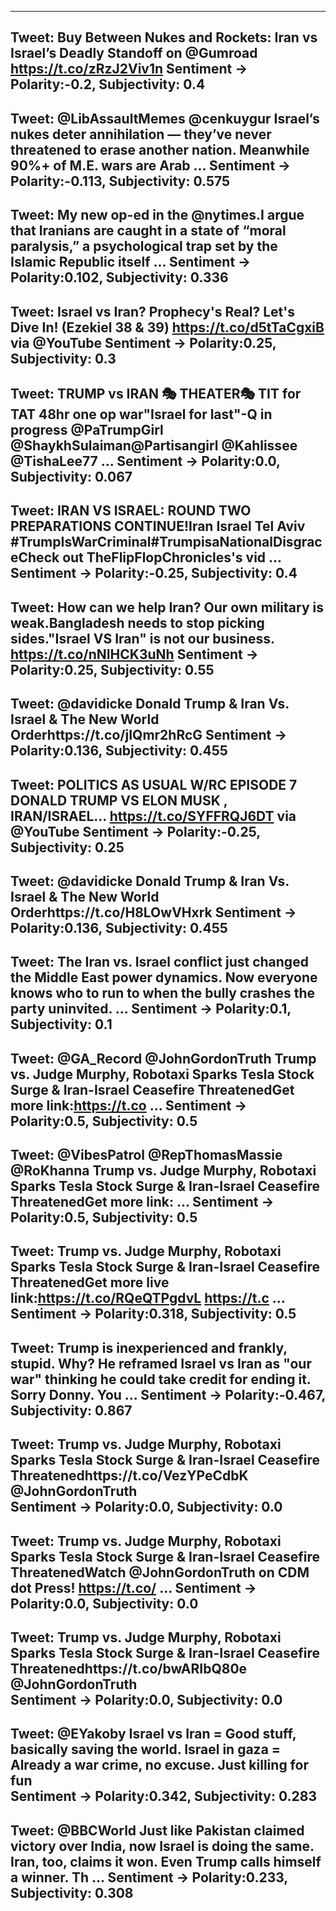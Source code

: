 ___
Tweet:
  Buy  Between Nukes and Rockets: Iran vs Israel’s Deadly Standoff  on @Gumroad https://t.co/zRzJ2Viv1n 
Sentiment -> Polarity:-0.2, Subjectivity: 0.4
--------------------------------------------------------------------------------
Tweet:
  @LibAssaultMemes @cenkuygur Israel’s nukes deter annihilation — they’ve never threatened to erase another nation. Meanwhile 90%+ of M.E. wars are Arab ...
Sentiment -> Polarity:-0.113, Subjectivity: 0.575
--------------------------------------------------------------------------------
Tweet:
  My new op-ed in the @nytimes.I argue that Iranians are caught in a state of “moral paralysis,” a psychological trap set by the Islamic Republic itself ...
Sentiment -> Polarity:0.102, Subjectivity: 0.336
--------------------------------------------------------------------------------
Tweet:
  Israel vs Iran? Prophecy's Real? Let's Dive In! (Ezekiel 38 &amp; 39) https://t.co/d5tTaCgxiB via @YouTube
Sentiment -> Polarity:0.25, Subjectivity: 0.3
--------------------------------------------------------------------------------
Tweet:
  TRUMP vs IRAN 🎭 THEATER🎭  TIT for TAT 48hr one  op war"Israel for last"-Q in progress @PaTrumpGirl @ShaykhSulaiman@Partisangirl @Kahlissee @TishaLee77 ...
Sentiment -> Polarity:0.0, Subjectivity: 0.067
--------------------------------------------------------------------------------
Tweet:
  IRAN VS ISRAEL: ROUND TWO PREPARATIONS CONTINUE!Iran Israel Tel Aviv #TrumpIsWarCriminal#TrumpisaNationalDisgraceCheck out TheFlipFlopChronicles's vid ...
Sentiment -> Polarity:-0.25, Subjectivity: 0.4
--------------------------------------------------------------------------------
Tweet:
  How can we help Iran? Our own military is weak.Bangladesh needs to stop picking sides."Israel VS Iran" is not our business. https://t.co/nNIHCK3uNh
Sentiment -> Polarity:0.25, Subjectivity: 0.55
--------------------------------------------------------------------------------
Tweet:
  @davidicke Donald Trump &amp; Iran Vs. Israel &amp; The New World Orderhttps://t.co/jIQmr2hRcG
Sentiment -> Polarity:0.136, Subjectivity: 0.455
--------------------------------------------------------------------------------
Tweet:
  POLITICS AS USUAL W/RC EPISODE 7 DONALD TRUMP VS ELON MUSK , IRAN/ISRAEL... https://t.co/SYFFRQJ6DT via @YouTube
Sentiment -> Polarity:-0.25, Subjectivity: 0.25
--------------------------------------------------------------------------------
Tweet:
  @davidicke Donald Trump &amp; Iran Vs. Israel &amp; The New World Orderhttps://t.co/H8LOwVHxrk
Sentiment -> Polarity:0.136, Subjectivity: 0.455
--------------------------------------------------------------------------------
Tweet:
  The Iran vs. Israel conflict just changed the Middle East power dynamics. Now everyone knows who to run to when the bully crashes the party uninvited. ...
Sentiment -> Polarity:0.1, Subjectivity: 0.1
--------------------------------------------------------------------------------
Tweet:
  @GA_Record @JohnGordonTruth Trump vs. Judge Murphy, Robotaxi Sparks Tesla Stock Surge &amp; Iran-Israel Ceasefire ThreatenedGet more link:https://t.co ...
Sentiment -> Polarity:0.5, Subjectivity: 0.5
--------------------------------------------------------------------------------
Tweet:
  @VibesPatrol @RepThomasMassie @RoKhanna Trump vs. Judge Murphy, Robotaxi Sparks Tesla Stock Surge &amp; Iran-Israel Ceasefire ThreatenedGet more link: ...
Sentiment -> Polarity:0.5, Subjectivity: 0.5
--------------------------------------------------------------------------------
Tweet:
  Trump vs. Judge Murphy, Robotaxi Sparks Tesla Stock Surge &amp; Iran-Israel Ceasefire ThreatenedGet more live link:https://t.co/RQeQTPgdvL https://t.c ...
Sentiment -> Polarity:0.318, Subjectivity: 0.5
--------------------------------------------------------------------------------
Tweet:
  Trump is inexperienced and frankly, stupid. Why? He reframed Israel vs Iran as "our war" thinking he could take credit for ending it. Sorry Donny. You ...
Sentiment -> Polarity:-0.467, Subjectivity: 0.867
--------------------------------------------------------------------------------
Tweet:
  Trump vs. Judge Murphy, Robotaxi Sparks Tesla Stock Surge &amp; Iran-Israel Ceasefire Threatenedhttps://t.co/VezYPeCdbK @JohnGordonTruth   
Sentiment -> Polarity:0.0, Subjectivity: 0.0
--------------------------------------------------------------------------------
Tweet:
  Trump vs. Judge Murphy, Robotaxi Sparks Tesla Stock Surge &amp; Iran-Israel Ceasefire ThreatenedWatch @JohnGordonTruth on CDM dot Press! https://t.co/ ...
Sentiment -> Polarity:0.0, Subjectivity: 0.0
--------------------------------------------------------------------------------
Tweet:
  Trump vs. Judge Murphy, Robotaxi Sparks Tesla Stock Surge &amp; Iran-Israel Ceasefire Threatenedhttps://t.co/bwARIbQ80e @JohnGordonTruth   
Sentiment -> Polarity:0.0, Subjectivity: 0.0
--------------------------------------------------------------------------------
Tweet:
  @EYakoby Israel vs Iran = Good stuff, basically saving the world. Israel in gaza = Already a war crime, no excuse. Just killing for fun    
Sentiment -> Polarity:0.342, Subjectivity: 0.283
--------------------------------------------------------------------------------
Tweet:
  @BBCWorld Just like Pakistan claimed victory over India, now Israel is doing the same. Iran, too, claims it won. Even Trump calls himself a winner. Th ...
Sentiment -> Polarity:0.233, Subjectivity: 0.308
--------------------------------------------------------------------------------
